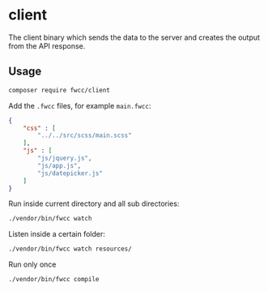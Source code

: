 # client

The client binary which sends the data to the server and creates the output from the API response.

## Usage

```sh
composer require fwcc/client
```

Add the `.fwcc` files, for example `main.fwcc`:

```json
{
    "css" : [
        "../../src/scss/main.scss"
    ],
    "js" : [
        "js/jquery.js",
        "js/app.js",
        "js/datepicker.js"
    ]
}
```


Run inside current directory and all sub directories:

```sh
./vendor/bin/fwcc watch
```

Listen inside a certain folder:

```sh
./vendor/bin/fwcc watch resources/
````

Run only once

```sh
./vendor/bin/fwcc compile
```